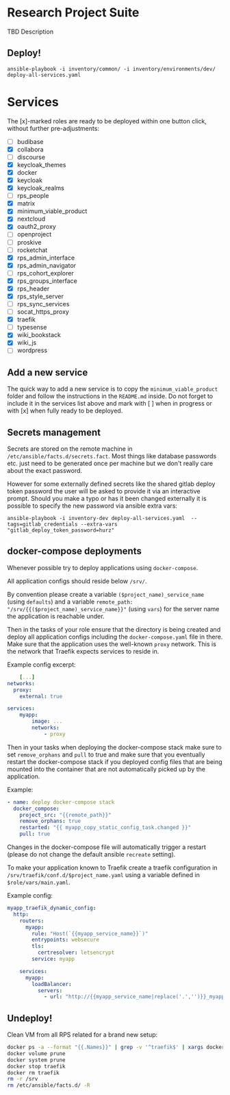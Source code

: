# Research Project Suite

TBD Description

## Deploy!

```
ansible-playbook -i inventory/common/ -i inventory/environments/dev/ deploy-all-services.yaml
```

# Services

The [x]-marked roles are ready to be deployed within one button click, without further pre-adjustments:

- [ ] budibase
- [x] collabora
- [ ] discourse
- [x] keycloak_themes
- [x] docker
- [x] keycloak
- [x] keycloak_realms
- [ ] rps_people
- [x] matrix
- [x] minimum_viable_product
- [x] nextcloud
- [x] oauth2_proxy
- [ ] openproject
- [ ] proskive
- [ ] rocketchat
- [x] rps_admin_interface
- [x] rps_admin_navigator
- [ ] rps_cohort_explorer
- [x] rps_groups_interface
- [x] rps_header
- [x] rps_style_server
- [ ] rps_sync_services
- [ ] socat_https_proxy
- [x] traefik
- [ ] typesense
- [x] wiki_bookstack
- [x] wiki_js
- [ ] wordpress

## Add a new service

The quick way to add a new service is to copy the `minimum_viable_product` folder and follow the instructions in the `README.md` inside. Do not forget to include it in the services list above and mark with [ ] when in progress or with [x] when fully ready to be deployed.

## Secrets management

Secrets are stored on the remote machine in `/etc/ansible/facts.d/secrets.fact`. Most things like database passwords etc. just need to be generated once per machine but we don't really care about the exact password.

However for some externally defined secrets like the shared gitlab deploy token password the user will be asked to provide it via an interactive prompt. Should you make a typo or has it been changed externally it is possible to specify the new password via ansible extra vars:

```
ansible-playbook -i inventory-dev deploy-all-services.yaml  --tags=gitlab_credentials --extra-vars "gitlab_deploy_token_password=hurz"
```

## docker-compose deployments

Whenever possible try to deploy applications using `docker-compose`.

All application configs should reside below `/srv/`.

By convention please create a variable `($project_name)_service_name` (using `defaults`) and a variable `remote_path: "/srv/{{($project_name)_service_name}}"` (using `vars`) for the server name the application is reachable under.

Then in the tasks of your role ensure that the directory is being created and deploy all application configs including the `docker-compose.yaml` file in there.
Make sure that the application uses the well-known `proxy` network. This is the network that Traefik expects services to reside in.

Example config excerpt:

```yaml
    [...]
networks:
  proxy:
    external: true

services:
    myapp:
        image: ...
        networks:
            - proxy

```

Then in your tasks when deploying the docker-compose stack make sure to set `remove_orphans` and `pull` to true and make sure that you eventually restart the docker-compose stack if you deployed config files that are being mounted into the container that are not automatically picked up by the application.

Example:

```yaml
- name: deploy docker-compose stack
  docker_compose:
    project_src: "{{remote_path}}"
    remove_orphans: true
    restarted: "{{ myapp_copy_static_config_task.changed }}"
    pull: true
```

Changes in the docker-compose file will automatically trigger a restart (please do not change the default ansible `recreate` setting).

To make your application known to Traefik create a traefik configuration in `/srv/traefik/conf.d/$project_name.yaml` using a variable defined in `$role/vars/main.yaml`.

Example config:

```yaml
myapp_traefik_dynamic_config:
  http:
    routers:
      myapp:
        rule: "Host(`{{myapp_service_name}}`)"
        entrypoints: websecure
        tls:
          certresolver: letsencrypt
        service: myapp

    services:
      myapp:
        loadBalancer:
          servers:
            - url: "http://{{myapp_service_name|replace('.','')}}_myapp_1"
```

## Undeploy!

Clean VM from all RPS related for a brand new setup:

```sh
docker ps -a --format "{{.Names}}" | grep -v '^traefik$' | xargs docker stop | xargs docker rm
docker volume prune
docker system prune
docker stop traefik
docker rm traefik
rm -r /srv
rm /etc/ansible/facts.d/ -R
```
